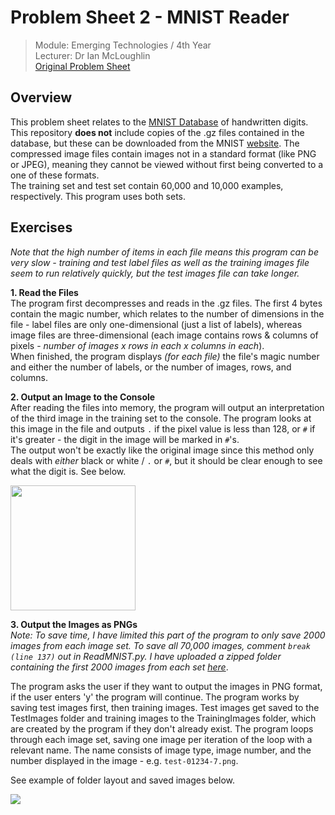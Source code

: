 # Problem Sheet 2 - MNIST Reader

> Module: Emerging Technologies / 4th Year  
> Lecturer: Dr Ian McLoughlin  
> [Original Problem Sheet](https://github.com/emerging-technologies/emerging-technologies.github.io/blob/master/problems/digits.md)

## Overview

This problem sheet relates to the [MNIST Database](http://yann.lecun.com/exdb/mnist/) of handwritten digits. This repository **does not** include copies of the .gz files contained in the database, but these can be downloaded from the MNIST [website](http://yann.lecun.com/exdb/mnist/). The compressed image files contain images not in a standard format (like PNG or JPEG), meaning they cannot be viewed without first being converted to a one of these formats.  
The training set and test set contain 60,000 and 10,000 examples, respectively. This program uses both sets.  

## Exercises

*Note that the high number of items in each file means this program can be very slow - training and test label files as well as the training images file seem to run relatively quickly, but the test images file can take longer.*

**1. Read the Files**  
The program first decompresses and reads in the .gz files. The first 4 bytes contain the magic number, which relates to the number of dimensions in the file - label files are only one-dimensional (just a list of labels), whereas image files are three-dimensional (each image contains rows & columns of pixels - *number of images x rows in each x columns in each*).  
When finished, the program displays *(for each file)* the file's magic number and either the number of labels, or the number of images, rows, and columns.

**2. Output an Image to the Console**  
After reading the files into memory, the program will output an interpretation of the third image in the training set to the console. The program looks at this image in the file and outputs `.` if the pixel value is less than 128, or `#` if it's greater - the digit in the image will be marked in `#`'s.  
The output won't be exactly like the original image since this method only deals with *either* black or white / `.` or `#`, but it should be clear enough to see what the digit is. See below.  

<img src="https://user-images.githubusercontent.com/14957616/30874278-bf308f1c-a2e7-11e7-98f4-3ec92e0cfe26.PNG " width="200" height="200">

**3. Output the Images as PNGs**  
*Note: To save time, I have limited this part of the program to only save 2000 images from each image set. To save all 70,000 images, comment `break (line 137)` out in ReadMNIST.py. I have uploaded a zipped folder containing the first 2000 images from each set [here](https://github.com/rebeccabernie/MNIST-Reader/blob/master/PNGs.zip)*.  
  
The program asks the user if they want to output the images in PNG format, if the user enters 'y' the program will continue. The program works by saving test images first, then training images. Test images get saved to the TestImages folder and training images to the TrainingImages folder, which are created by the program if they don't already exist. The program loops through each image set, saving one image per iteration of the loop with a relevant name. The name consists of image type, image number, and the number displayed in the image - e.g. `test-01234-7.png`.  
  
See example of folder layout and saved images below.  

<img src="https://user-images.githubusercontent.com/14957616/31395086-d4e8b0f0-add7-11e7-8c88-d608340d62d8.png">

